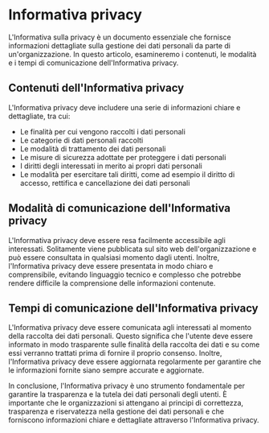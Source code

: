 # **Informativa privacy**

L'Informativa sulla privacy è un documento essenziale che fornisce informazioni dettagliate sulla gestione dei dati personali da parte di un'organizzazione. In questo articolo, esamineremo i contenuti, le modalità e i tempi di comunicazione dell'Informativa privacy.

## **Contenuti dell'Informativa privacy**

L'Informativa privacy deve includere una serie di informazioni chiare e dettagliate, tra cui:

- Le finalità per cui vengono raccolti i dati personali
- Le categorie di dati personali raccolti
- Le modalità di trattamento dei dati personali
- Le misure di sicurezza adottate per proteggere i dati personali
- I diritti degli interessati in merito ai propri dati personali
- Le modalità per esercitare tali diritti, come ad esempio il diritto di accesso, rettifica e cancellazione dei dati personali

## **Modalità di comunicazione dell'Informativa privacy**

L'Informativa privacy deve essere resa facilmente accessibile agli interessati. Solitamente viene pubblicata sul sito web dell'organizzazione e può essere consultata in qualsiasi momento dagli utenti. Inoltre, l'Informativa privacy deve essere presentata in modo chiaro e comprensibile, evitando linguaggio tecnico e complesso che potrebbe rendere difficile la comprensione delle informazioni contenute.

## **Tempi di comunicazione dell'Informativa privacy**

L'Informativa privacy deve essere comunicata agli interessati al momento della raccolta dei dati personali. Questo significa che l'utente deve essere informato in modo trasparente sulle finalità della raccolta dei dati e su come essi verranno trattati prima di fornire il proprio consenso. Inoltre, l'Informativa privacy deve essere aggiornata regolarmente per garantire che le informazioni fornite siano sempre accurate e aggiornate.

In conclusione, l'Informativa privacy è uno strumento fondamentale per garantire la trasparenza e la tutela dei dati personali degli utenti. È importante che le organizzazioni si attengano ai principi di correttezza, trasparenza e riservatezza nella gestione dei dati personali e che forniscono informazioni chiare e dettagliate attraverso l'Informativa privacy.